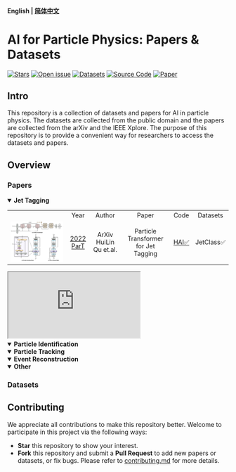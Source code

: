 
#### English | [简体中文](https://github.com/zhangzhengde0225/FINet/blob/main/docs/README_zh_cn.md)

# AI for Particle Physics: Papers & Datasets

[![Stars](https://img.shields.io/github/stars/zhangzhengde0225/FINet)](
https://github.com/zhangzhengde0225/FINet)
[![Open issue](https://img.shields.io/github/issues/zhangzhengde0225/FINet)](
https://github.com/zhangzhengde0225/FINet/issues)
[![Datasets](https://img.shields.io/static/v1?label=Download&message=datasets&color=green)](
https://github.com/zhangzhengde0225/FINet/blob/master/docs/datasets.md)
[![Source Code](https://img.shields.io/static/v1?label=Download&message=source_code&color=orange)](
https://github.com/zhangzhengde0225/FINet/archive/refs/heads/master.zip)
[![Paper](https://img.shields.io/static/v1?label=Read&message=paper&color=pink)](
https://doi.org/10.1109/TIM.2022.3194909)

## Intro

This repository is a collection of datasets and papers for AI in particle physics. The datasets are collected from the public domain and the papers are collected from the arXiv and the IEEE Xplore. The purpose of this repository is to provide a convenient way for researchers to access the datasets and papers.


## Overview 

### Papers
<details open>
<summary><b>Jet Tagging</b></summary>
<table align="center">
    <tbody>
        <tr>
            <td align="center"></td>
            <td align="center">Year</td>
            <td align="center">Author</td>
            <td align="center">Paper</td>
            <td align="center">Code</td>
            <td align="center">Datasets</td>
        </tr>
        <tr>
            <td align="center"><img src="figs/ParT_arch.png" </td>
            <td align="center">
                <a href="https://github.com/jet-universe/particle_transformer">2022 ParT</td>
            <td align="center">ArXiv HuiLin Qu et.al.</a></td>
            <td align="center">
                <a herf="https://arxiv.org/abs/2202.03772">Particle Transformer for Jet Tagging</td>
            <td align="center">
                <a href="https://code.ihep.ac.cn/zdzhang/hai">HAI✅</a></td>
            <td align="center">JetClass✅</td>
    </tbody>
</table>

<iframe src="https://github.com/zhangzhengde0225/AI_for_Particle_Physics/blob/main/docs/xxx.md"></iframe>
</details>

<details open>
<summary><b>Particle Identification</b></summary>

</details>

<details open>
<summary><b>Particle Tracking</b></summary>

</details>

<details open>
<summary><b>Event Reconstruction</b></summary>

</details>

<details open>
<summary><b>Other</b></summary>
</details>


### Datasets




## Contributing

We appreciate all contributions to make this repository better. Welcome to participate in this project via the following ways:

- **Star** this repository to show your interest.
- **Fork** this repository and submit a **Pull Request** to add new papers or datasets, or fix bugs. Please refer to [contributing.md](docs/contributing.md) for more details.


